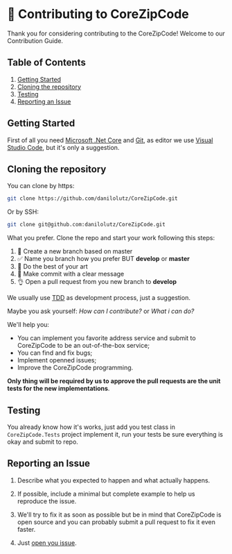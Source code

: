 # :construction_worker: Contributing to CoreZipCode

Thank you for considering contributing to the CoreZipCode! Welcome to our Contribution Guide.

## Table of Contents

1. [Getting Started](#getting-started)
2. [Cloning the repository](#cloning-the-repository)
3. [Testing](#testing)
4. [Reporting an Issue](#reporting-an-issue)

## Getting Started

First of all you need [Microsoft .Net Core](https://dotnet.github.io/) and [Git](https://git-scm.com/), as editor we use [Visual Studio Code](https://code.visualstudio.com/), but it's only a suggestion.

## Cloning the repository

You can clone by https:

```bash
git clone https://github.com/danilolutz/CoreZipCode.git
```

Or by SSH:

```bash
git clone git@github.com:danilolutz/CoreZipCode.git
```

What you prefer. Clone the repo and start your work following this steps:

1. :wrench: Create a new branch based on master
2. :white_check_mark: Name you branch how you prefer BUT **develop** or **master**
3. :art: Do the best of your art
4. :pencil: Make commit with a clear message
5. :ok_hand: Open a pull request from you new branch to **develop**

We usually use [TDD](https://pt.wikipedia.org/wiki/Test_Driven_Development) as development process, just a suggestion.

Maybe you ask yourself: _How can I contribute?_ or _What i can do?_

We'll help you:

* You can implement you favorite address service and submit to CoreZipCode to be an out-of-the-box service;
* You can find and fix bugs;
* Implement openned issues;
* Improve the CoreZipCode programming.

**Only thing will be required by us to approve the pull requests are the unit tests for the new implementations**.

## Testing

You already know how it's works, just add you test class in ```CoreZipCode.Tests``` project implement it, run your tests be sure everything is okay and submit to repo.

## Reporting an Issue

1. Describe what you expected to happen and what actually happens.

2. If possible, include a minimal but complete example to help us reproduce the issue.

3. We'll try to fix it as soon as possible but be in mind that CoreZipCode is open source and you can probably submit a pull request to fix it even faster.

4. Just [open you issue](https://github.com/danilolutz/CoreZipCode/issues/new).